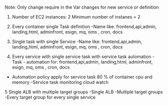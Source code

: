 Note: Only change require in the Var changes for new service or definition


1. Number of EC2 instances: 2 
 Minimum number of instanes = 2

2. Every container single Task definition
-Name like: frontend,api,admin, landing,html, adminfront, esign, mq, oms , cron, docs

3. Single task with single Service
-Name like: frontend,api,admin, landing,html, adminfront, esign, mq, oms , cron, docs


4. Every service with single service task with service task automation
-Task - automation for:  frontend,api,admin, landing,html, adminfront, esign, mq, oms , cron, docs
- Automation policy apply for service task 80 % of container cpu and memory
-Service task monitoring cloud watch

5 Single ALB with multiple target groups
-Single ALB
-Multiple target groups
-Every target group for every single service 